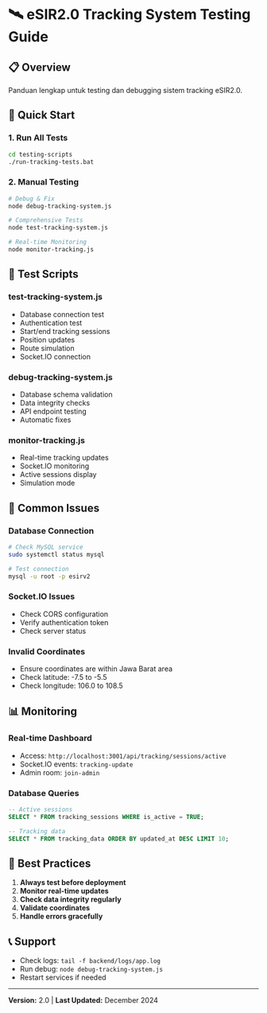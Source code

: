 # 🛰️ eSIR2.0 Tracking System Testing Guide

## 📋 Overview

Panduan lengkap untuk testing dan debugging sistem tracking eSIR2.0.

## 🚀 Quick Start

### 1. Run All Tests
```bash
cd testing-scripts
./run-tracking-tests.bat
```

### 2. Manual Testing
```bash
# Debug & Fix
node debug-tracking-system.js

# Comprehensive Tests
node test-tracking-system.js

# Real-time Monitoring
node monitor-tracking.js
```

## 🧪 Test Scripts

### test-tracking-system.js
- Database connection test
- Authentication test
- Start/end tracking sessions
- Position updates
- Route simulation
- Socket.IO connection

### debug-tracking-system.js
- Database schema validation
- Data integrity checks
- API endpoint testing
- Automatic fixes

### monitor-tracking.js
- Real-time tracking updates
- Socket.IO monitoring
- Active sessions display
- Simulation mode

## 🔧 Common Issues

### Database Connection
```bash
# Check MySQL service
sudo systemctl status mysql

# Test connection
mysql -u root -p esirv2
```

### Socket.IO Issues
- Check CORS configuration
- Verify authentication token
- Check server status

### Invalid Coordinates
- Ensure coordinates are within Jawa Barat area
- Check latitude: -7.5 to -5.5
- Check longitude: 106.0 to 108.5

## 📊 Monitoring

### Real-time Dashboard
- Access: `http://localhost:3001/api/tracking/sessions/active`
- Socket.IO events: `tracking-update`
- Admin room: `join-admin`

### Database Queries
```sql
-- Active sessions
SELECT * FROM tracking_sessions WHERE is_active = TRUE;

-- Tracking data
SELECT * FROM tracking_data ORDER BY updated_at DESC LIMIT 10;
```

## 🎯 Best Practices

1. **Always test before deployment**
2. **Monitor real-time updates**
3. **Check data integrity regularly**
4. **Validate coordinates**
5. **Handle errors gracefully**

## 📞 Support

- Check logs: `tail -f backend/logs/app.log`
- Run debug: `node debug-tracking-system.js`
- Restart services if needed

---

**Version:** 2.0 | **Last Updated:** December 2024
